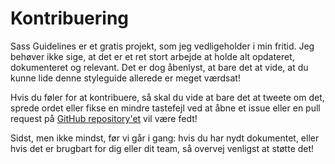 
# Kontribuering

Sass Guidelines er et gratis projekt, som jeg vedligeholder i min fritid. Jeg behøver ikke sige, at det er et ret stort arbejde at holde alt opdateret, dokumenteret og relevant. Det er dog åbenlyst, at bare det at vide, at du kunne lide denne styleguide allerede er meget værdsat!

Hvis du føler for at kontribuere, så skal du vide at bare det at tweete om det, sprede ordet eller fikse en mindre tastefejl ved at åbne et issue eller en pull request på [GitHub repository'et](https://github.com/KittyGiraudel/sass-guidelines) vil være fedt!

Sidst, men ikke mindst, før vi går i gang: hvis du har nydt dokumentet, eller hvis det er brugbart for dig eller dit team, så overvej venligst at støtte det!
